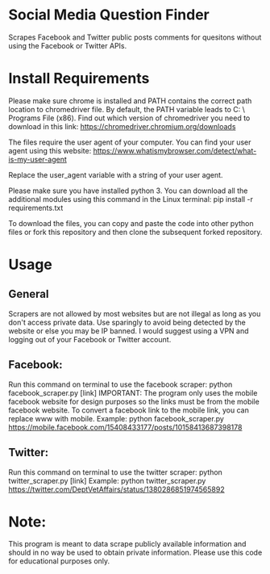 # Social Media Question Finder
Scrapes Facebook and Twitter public posts comments for quesitons without using the Facebook or Twitter APIs.

# Install Requirements
Please make sure chrome is installed and PATH contains the correct path location to chromedriver file. By default,
the PATH variable leads to C: \ Programs File (x86).
Find out which version of chromedriver you need to download in this link: https://chromedriver.chromium.org/downloads

The files require the user agent of your computer. You can find your user agent using this website: https://www.whatismybrowser.com/detect/what-is-my-user-agent

Replace the user_agent variable with a string of your user agent.

Please make sure you have installed python 3.
You can download all the additional modules using this command in the Linux terminal:
pip install -r requirements.txt

To download the files, you can copy and paste the code into other python files or fork this repository and then clone the subsequent forked repository.

# Usage
## General
Scrapers are not allowed by most websites but are not illegal as long as you don't access private data.
Use sparingly to avoid being detected by the website or else you may be IP banned.
I would suggest using a VPN and logging out of your Facebook or Twitter account.

## Facebook:
Run this command on terminal to use the facebook scraper: python facebook_scraper.py [link]
IMPORTANT: The program only uses the mobile facebook website for design purposes so the links must be from the mobile facebook website.
To convert a facebook link to the mobile link, you can replace www with mobile.
Example: python facebook_scraper.py https://mobile.facebook.com/15408433177/posts/10158413687398178

## Twitter:
Run this command on terminal to use the twitter scraper: python twitter_scraper.py [link]
Example: python twitter_scraper.py https://twitter.com/DeptVetAffairs/status/1380286851974565892

# Note:
This program is meant to data scrape publicly available information and should in no way be used to obtain private information.
Please use this code for educational purposes only.
